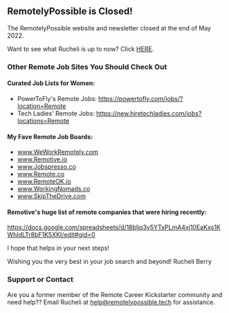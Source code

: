 ## RemotelyPossible is Closed!

The RemotelyPossible website and newsletter closed at the end of May 2022. 

Want to see what Rucheli is up to now? Click [HERE](http://rucheli.com).

### Other Remote Job Sites You Should Check Out

#### Curated Job Lists for Women:

- PowerToFly's Remote Jobs: https://powertofly.com/jobs/?location=Remote
- Tech Ladies' Remote Jobs: https://new.hiretechladies.com/jobs?locations=Remote

#### My Fave Remote Job Boards:

- www.WeWorkRemotely.com
- www.Remotive.io
- www.Jobspresso.co
- www.Remote.co
- www.RemoteOK.io
- www.WorkingNomads.co
- www.SkipTheDrive.com

#### Remotive's huge list of remote companies that were hiring recently:

https://docs.google.com/spreadsheets/d/18bljq3y5YTxPLmA4xj10EaKxs1KWhIdLTr8bF1K5XKI/edit#gid=0

I hope that helps in your next steps!

Wishing you the very best in your job search and beyond!
Rucheli Berry

### Support or Contact

Are you a former member of the Remote Career Kickstarter community and need help?? Email Rucheli at help@remotelypossible.tech for assistance.
